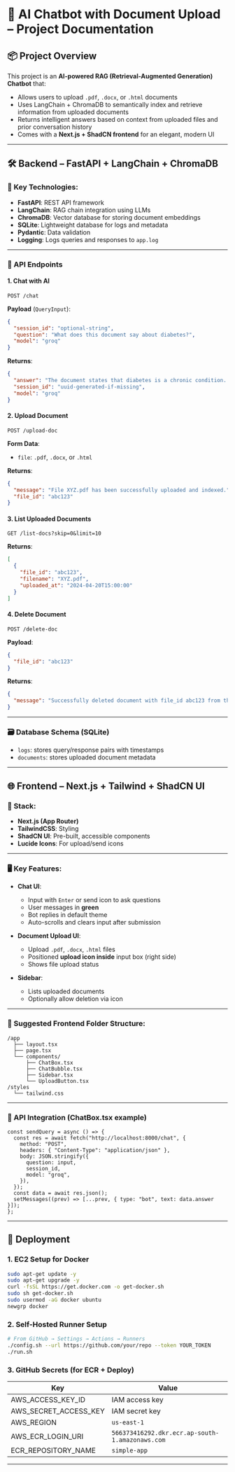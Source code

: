 

# 🧠 AI Chatbot with Document Upload – Project Documentation

## 📦 Project Overview

This project is an **AI-powered RAG (Retrieval-Augmented Generation) Chatbot** that:
- Allows users to upload `.pdf`, `.docx`, or `.html` documents
- Uses LangChain + ChromaDB to semantically index and retrieve information from uploaded documents
- Returns intelligent answers based on context from uploaded files and prior conversation history
- Comes with a **Next.js + ShadCN frontend** for an elegant, modern UI

---

## 🛠 Backend – FastAPI + LangChain + ChromaDB

### 🧩 Key Technologies:
- **FastAPI**: REST API framework
- **LangChain**: RAG chain integration using LLMs
- **ChromaDB**: Vector database for storing document embeddings
- **SQLite**: Lightweight database for logs and metadata
- **Pydantic**: Data validation
- **Logging**: Logs queries and responses to `app.log`

---

### 📁 API Endpoints

#### 1. **Chat with AI**
```http
POST /chat
```
**Payload** (`QueryInput`):
```json
{
  "session_id": "optional-string",
  "question": "What does this document say about diabetes?",
  "model": "groq" 
}
```
**Returns**:
```json
{
  "answer": "The document states that diabetes is a chronic condition...",
  "session_id": "uuid-generated-if-missing",
  "model": "groq"
}
```

#### 2. **Upload Document**
```http
POST /upload-doc
```
**Form Data**:
- `file`: `.pdf`, `.docx`, or `.html`

**Returns**:
```json
{
  "message": "File XYZ.pdf has been successfully uploaded and indexed.",
  "file_id": "abc123"
}
```

#### 3. **List Uploaded Documents**
```http
GET /list-docs?skip=0&limit=10
```
**Returns**:
```json
[
  {
    "file_id": "abc123",
    "filename": "XYZ.pdf",
    "uploaded_at": "2024-04-20T15:00:00"
  }
]
```

#### 4. **Delete Document**
```http
POST /delete-doc
```
**Payload**:
```json
{
  "file_id": "abc123"
}
```
**Returns**:
```json
{
  "message": "Successfully deleted document with file_id abc123 from the system."
}
```

---

### 🗃 Database Schema (SQLite)

- `logs`: stores query/response pairs with timestamps
- `documents`: stores uploaded document metadata

---

## 🌐 Frontend – Next.js + Tailwind + ShadCN UI

### 🧩 Stack:
- **Next.js (App Router)**
- **TailwindCSS**: Styling
- **ShadCN UI**: Pre-built, accessible components
- **Lucide Icons**: For upload/send icons

---

### 🖥 Key Features:

- **Chat UI**:
  - Input with `Enter` or send icon to ask questions
  - User messages in **green**
  - Bot replies in default theme
  - Auto-scrolls and clears input after submission

- **Document Upload UI**:
  - Upload `.pdf`, `.docx`, `.html` files
  - Positioned **upload icon inside** input box (right side)
  - Shows file upload status

- **Sidebar**:
  - Lists uploaded documents
  - Optionally allow deletion via icon

---

### 📁 Suggested Frontend Folder Structure:
```
/app
  ├── layout.tsx
  ├── page.tsx
  └── components/
      ├── ChatBox.tsx
      ├── ChatBubble.tsx
      ├── Sidebar.tsx
      └── UploadButton.tsx
/styles
  └── tailwind.css
```

---

### 🔌 API Integration (ChatBox.tsx example)

```tsx
const sendQuery = async () => {
  const res = await fetch("http://localhost:8000/chat", {
    method: "POST",
    headers: { "Content-Type": "application/json" },
    body: JSON.stringify({
      question: input,
      session_id,
      model: "groq",
    }),
  });
  const data = await res.json();
  setMessages((prev) => [...prev, { type: "bot", text: data.answer }]);
};
```

---

## 🚀 Deployment

### 1. **EC2 Setup for Docker**
```bash
sudo apt-get update -y
sudo apt-get upgrade -y
curl -fsSL https://get.docker.com -o get-docker.sh
sudo sh get-docker.sh
sudo usermod -aG docker ubuntu
newgrp docker
```

### 2. **Self-Hosted Runner Setup**
```bash
# From GitHub → Settings → Actions → Runners
./config.sh --url https://github.com/your/repo --token YOUR_TOKEN
./run.sh
```

### 3. **GitHub Secrets (for ECR + Deploy)**

| Key                     | Value                                              |
|-------------------------|----------------------------------------------------|
| AWS_ACCESS_KEY_ID       | IAM access key                                     |
| AWS_SECRET_ACCESS_KEY   | IAM secret key                                     |
| AWS_REGION              | `us-east-1`                                        |
| AWS_ECR_LOGIN_URI       | `566373416292.dkr.ecr.ap-south-1.amazonaws.com`    |
| ECR_REPOSITORY_NAME     | `simple-app`                                       |



---

